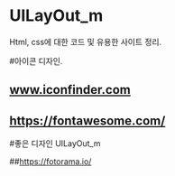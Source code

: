 # UILayOut_m
Html, css에 대한 코드 및 유용한 사이트 정리.

#아이콘 디자인.

## www.iconfinder.com
## https://fontawesome.com/



#좋은 디자인 UILayOut_m

##https://fotorama.io/